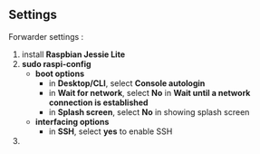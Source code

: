 ## Settings ##
Forwarder settings : 
1. install **Raspbian Jessie Lite**
2. **sudo raspi-config**
	- **boot options**
		- in **Desktop/CLI**, select **Console autologin**
		- in **Wait for network**, select **No** in **Wait until a network connection is established**
		- in **Splash screen**, select **No** in showing splash screen
	- **interfacing options**
		- in **SSH**, select **yes** to enable SSH
3. 
